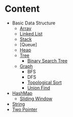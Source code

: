# Content
- Basic Data Structure
  - [Array](https://github.com/rexbean/L/blob/master/Type/LinkedList/Array.md)
  - [Linked List](https://github.com/rexbean/L/blob/master/Type/LinkedList/LinkedList.md)
  - [Stack](https://github.com/rexbean/L/blob/master/Type/Stack.md)
  - [Queue]
  - [Heap](https://github.com/rexbean/L/blob/master/Type/Heap.md)
  - [Tree](https://github.com/rexbean/L/blob/master/Type/Tree/Tree.md)
    - [Binary Search Tree](https://github.com/rexbean/L/blob/master/Type/Tree/BST.md)
  - [Graph](https://github.com/rexbean/L/blob/master/Type/Graph/Graph.md)
    - BFS
    - DFS
    - [Topological Sort](https://github.com/rexbean/L/blob/master/Type/Graph/TopologicalSort.md)
    - [Union Find](https://github.com/rexbean/L/blob/master/Type/Graph/UnionFind.md)
- [HashMap](https://github.com/rexbean/L/blob/master/Type/HashMap/HashMap.md)
  - [Sliding Window](https://github.com/rexbean/L/blob/master/Type/HashMap/SlidingWindow.md)
- [String](https://github.com/rexbean/L/blob/master/Type/String.md)
- [Two Pointer](https://github.com/rexbean/L/blob/master/Type/TwoPointer.md)
